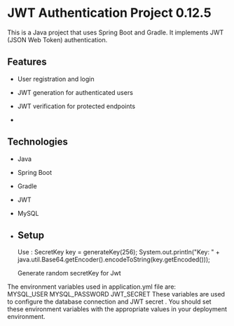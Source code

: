 # JWT Authentication Project 0.12.5

This is a Java project that uses Spring Boot and Gradle. It implements JWT (JSON Web Token) authentication.

## Features

- User registration and login
- JWT generation for authenticated users
- JWT verification for protected endpoints

- 
## Technologies

- Java
- Spring Boot
- Gradle
- JWT
- MySQL

- ## Setup

  Use :
  SecretKey key = generateKey(256);
  System.out.println("Key: " + java.util.Base64.getEncoder().encodeToString(key.getEncoded()));

   Generate random secretKey for Jwt

The environment variables used in  application.yml file are:  
MYSQL_USER
MYSQL_PASSWORD
JWT_SECRET
These variables are used to configure the database connection and JWT secret . You should set these environment variables with the appropriate values in your deployment environment.
